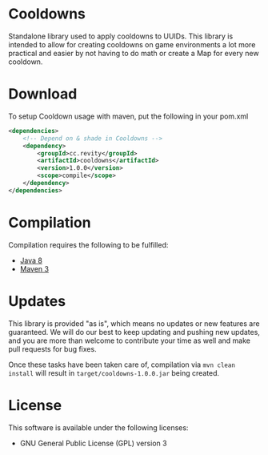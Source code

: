 # Cooldowns
Standalone library used to apply cooldowns to UUIDs. This library is intended to allow for creating cooldowns on game environments a lot more practical and easier by not having to do math or create a Map for every new cooldown.

# Download
To setup Cooldown usage with maven, put the following in your pom.xml

```xml
<dependencies>
    <!-- Depend on & shade in Cooldowns -->
    <dependency>
        <groupId>cc.revity</groupId>
        <artifactId>cooldowns</artifactId>
        <version>1.0.0</version>
        <scope>compile</scope>
    </dependency>
</dependencies>

```

# Compilation
Compilation requires the following to be fulfilled:
* [Java 8](http://www.oracle.com/technetwork/java/javase/downloads/index.html "Java 8 Link")
* [Maven 3](http://maven.apache.org/download.html "Maven 3 Link")

# Updates
This library is provided "as is", which means no updates or new features are guaranteed. We will do our best to keep updating and pushing new updates, and you are more than welcome to contribute your time as well and make pull requests for bug fixes.

Once these tasks have been taken care of, compilation via `mvn clean install` will result in `target/cooldowns-1.0.0.jar` being created.

# License
This software is available under the following licenses:
* GNU General Public License (GPL) version 3

